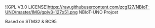![GPL V3.0 LICENSE]https://raw.githubusercontent.com/zcg127/NBIoT-UNO/master/IMG/gplv3-127x51.png
NBIoT-UNO Projcet

Based on STM32 & BC95 
